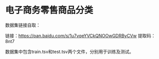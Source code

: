 # 电子商务零售商品分类
数据集链接自取：

链接：https://pan.baidu.com/s/1u7vqeYVCkQNOOwGDRByCVw 
提取码：8nt7

数据集中包含train.tsv和test.tsv两个文件，分别用于训练及测试。
